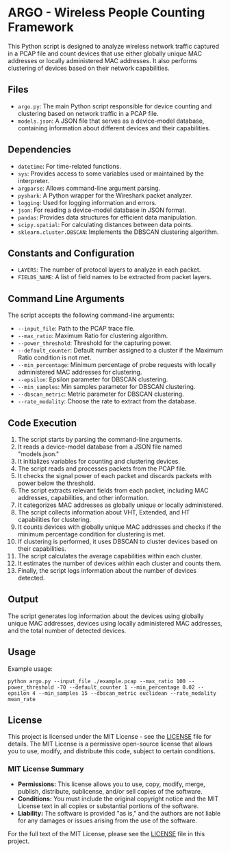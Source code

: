 # ARGO - Wireless People Counting Framework

This Python script is designed to analyze wireless network traffic captured in a PCAP file and count devices that use either globally unique MAC addresses or locally administered MAC addresses. It also performs clustering of devices based on their network capabilities.

## Files

- `argo.py`: The main Python script responsible for device counting and clustering based on network traffic in a PCAP file.
- `models.json`: A JSON file that serves as a device-model database, containing information about different devices and their capabilities.

## Dependencies

- `datetime`: For time-related functions.
- `sys`: Provides access to some variables used or maintained by the interpreter.
- `argparse`: Allows command-line argument parsing.
- `pyshark`: A Python wrapper for the Wireshark packet analyzer.
- `logging`: Used for logging information and errors.
- `json`: For reading a device-model database in JSON format.
- `pandas`: Provides data structures for efficient data manipulation.
- `scipy.spatial`: For calculating distances between data points.
- `sklearn.cluster.DBSCAN`: Implements the DBSCAN clustering algorithm.

## Constants and Configuration

- `LAYERS`: The number of protocol layers to analyze in each packet.
- `FIELDS_NAME`: A list of field names to be extracted from packet layers.

## Command Line Arguments

The script accepts the following command-line arguments:

- `--input_file`: Path to the PCAP trace file.
- `--max_ratio`: Maximum Ratio for clustering algorithm.
- `--power_threshold`: Threshold for the capturing power.
- `--default_counter`: Default number assigned to a cluster if the Maximum Ratio condition is not met.
- `--min_percentage`: Minimum percentage of probe requests with locally administered MAC addresses for clustering.
- `--epsilon`: Epsilon parameter for DBSCAN clustering.
- `--min_samples`: Min samples parameter for DBSCAN clustering.
- `--dbscan_metric`: Metric parameter for DBSCAN clustering.
- `--rate_modality`: Choose the rate to extract from the database.

## Code Execution

1. The script starts by parsing the command-line arguments.
2. It reads a device-model database from a JSON file named "models.json."
3. It initializes variables for counting and clustering devices.
4. The script reads and processes packets from the PCAP file.
5. It checks the signal power of each packet and discards packets with power below the threshold.
6. The script extracts relevant fields from each packet, including MAC addresses, capabilities, and other information.
7. It categorizes MAC addresses as globally unique or locally administered.
8. The script collects information about VHT, Extended, and HT capabilities for clustering.
9. It counts devices with globally unique MAC addresses and checks if the minimum percentage condition for clustering is met.
10. If clustering is performed, it uses DBSCAN to cluster devices based on their capabilities.
11. The script calculates the average capabilities within each cluster.
12. It estimates the number of devices within each cluster and counts them.
13. Finally, the script logs information about the number of devices detected.

## Output

The script generates log information about the devices using globally unique MAC addresses, devices using locally administered MAC addresses, and the total number of detected devices.

## Usage

Example usage:

```shell
python argo.py --input_file ./example.pcap --max_ratio 100 --power_threshold -70 --default_counter 1 --min_percentage 0.02 --epsilon 4 --min_samples 15 --dbscan_metric euclidean --rate_modality mean_rate
```

## License

This project is licensed under the MIT License - see the [LICENSE](LICENSE) file for details. The MIT License is a permissive open-source license that allows you to use, modify, and distribute this code, subject to certain conditions.

### MIT License Summary

- **Permissions:** This license allows you to use, copy, modify, merge, publish, distribute, sublicense, and/or sell copies of the software.
- **Conditions:** You must include the original copyright notice and the MIT License text in all copies or substantial portions of the software.
- **Liability:** The software is provided "as is," and the authors are not liable for any damages or issues arising from the use of the software.

For the full text of the MIT License, please see the [LICENSE](LICENSE) file in this project.


